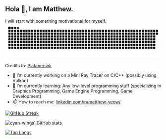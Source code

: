 ## Hola 👋, I am Matthew.

I will start with something motivational for myself.
<picture>
  <source media="(prefers-color-scheme: dark)" srcset="https://raw.githubusercontent.com/cyan-wings/cyan-wings/output/github-contribution-grid-snake-dark.svg?palette=github-dark" />
  <source media="(prefers-color-scheme: light)" srcset="https://raw.githubusercontent.com/cyan-wings/cyan-wings/output/github-contribution-grid-snake.svg" />
  <img alt="github-snake" src="https://raw.githubusercontent.com/cyan-wings/cyan-wings/output/github-contribution-grid-snake-dark.svg?palette=github-dark" />
</picture>

Credits to: [Platane/snk](https://github.com/Platane/snk)

- 🔭 I’m currently working on a Mini Ray Tracer on C/C++ (possibly using Vulkan)
- 🌱 I’m currently learning: Any low-level programming stuff (specializing in Graphics Programming, Game Engine Programming, Game Development)
- 📫 How to reach me: [linkedin.com/in/matthew-yeow/](https://www.linkedin.com/in/matthew-yeow/)

[![GitHub Streak](https://streak-stats.demolab.com?user=cyan-wings&theme=catppuccin-mocha)](https://github.com/cyan-wings)

[![cyan-wings' GitHub stats](https://github-readme-stats.vercel.app/api?username=cyan-wings&show_icons=true&theme=catppuccin_mocha)](https://github.com/cyan-wings)

[![Top Langs](https://github-readme-stats.vercel.app/api/top-langs/?username=cyan-wings&theme=catppuccin_mocha)](https://github.com/cyan-wings)

<!--
**cyan-wings/cyan-wings** is a ✨ _special_ ✨ repository because its `README.md` (this file) appears on your GitHub profile.

Here are some ideas to get you started:

- 🔭 I’m currently working on ...
- 🌱 I’m currently learning ...
- 👯 I’m looking to collaborate on ...
- 🤔 I’m looking for help with ...
- 💬 Ask me about ...
- 📫 How to reach me: ...
- 😄 Pronouns: ...
- ⚡ Fun fact: ...
-->
